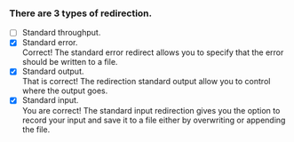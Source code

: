 ### There are 3 types of redirection.

- [ ] Standard throughput.
- [x] Standard error. <br>
      Correct! The standard error redirect allows you to specify that the error should be written to a file.
- [x] Standard output. <br>
      That is correct! The redirection standard output allow you to control where the output goes.
- [x] Standard input. <br>
      You are correct! The standard input redirection gives you the option to record your input and save it to a file either by overwriting or appending the file.
